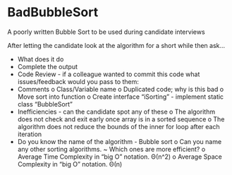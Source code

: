 # BadBubbleSort
A poorly written Bubble Sort to be used during candidate interviews

After letting the candidate look at the algorithm for a short while then ask…
-	What does it do
-	Complete the output
-	Code Review - if a colleague wanted to commit this code what issues/feedback would you pass to them:
  -	Comments
  o	Class/Variable name
  o	Duplicated code; why is this bad
  o	Move sort into function
  o	Create interface “iSorting” - implement static class “BubbleSort”
- Inefficiencies - can the candidate spot any of these
  o The algorithm does not check and exit early once array is in a sorted sequence
  o The algorithm does not reduce the bounds of the inner for loop after each iteration
-	Do you know the name of the algorithm - Bubble sort
  o	Can you name any other sorting algorithms.
    ~ Which ones are more efficient?
  o	Average Time Complexity in “big O” notation. Θ(n^2)
  o	Average Space Complexity in “big O” notation. Θ(n)

